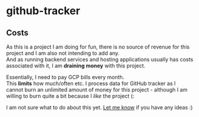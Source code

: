 # github-tracker

## Costs

As this is a project I am doing for fun, there is no source of revenue for this project and I am also not intending to add any.    
And as running backend services and hosting applications usually has costs associated with it, I am **draining money** with this project.

Essentially, I need to pay GCP bills every month.  
This **limits** how much/often etc. I process data for GitHub tracker as I cannot burn an unlimited amount of money for this project - although I am willing to burn quite a bit because I *like* the project (:

I am not sure what to do about this yet. [Let me know](dm) if you have any ideas :)

[dm]: https://creativemaybeno.dev
